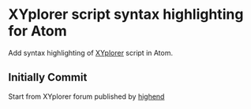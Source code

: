 # XYplorer script syntax highlighting for Atom

Add syntax highlighting of [XYplorer]( https://www.xyplorer.com/ "XYplorer Website" )  script in Atom.



## Initially Commit
Start from XYplorer forum published by [highend](https://www.xyplorer.com/xyfc/viewtopic.php?f=7&t=14230)

